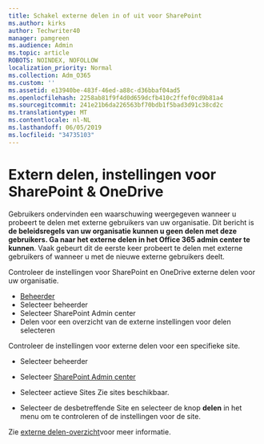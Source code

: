 ```yaml
---
title: Schakel externe delen in of uit voor SharePoint
ms.author: kirks
author: Techwriter40
manager: pamgreen
ms.audience: Admin
ms.topic: article
ROBOTS: NOINDEX, NOFOLLOW
localization_priority: Normal
ms.collection: Adm_O365
ms.custom: ''
ms.assetid: e13940be-483f-46ed-a88c-d36bbaf04ad5
ms.openlocfilehash: 2258ab81f9f4d0d659dcfb410c2ffef0cd9b81a4
ms.sourcegitcommit: 241e21b6da226563bf70bdb1f5bad3d91c38cd2c
ms.translationtype: MT
ms.contentlocale: nl-NL
ms.lasthandoff: 06/05/2019
ms.locfileid: "34735103"
---
```

# <a name="external-sharing-settings-for-sharepoint--onedrive"></a>Extern delen, instellingen voor SharePoint & OneDrive

Gebruikers ondervinden een waarschuwing weergegeven wanneer u probeert te delen met externe gebruikers van uw organisatie. Dit bericht is **de beleidsregels van uw organisatie kunnen u geen delen met deze gebruikers. Ga naar het externe delen in het Office 365 admin center te kunnen**. Vaak gebeurt dit de eerste keer probeert te delen met externe gebruikers of wanneer u met de nieuwe externe gebruikers deelt.

Controleer de instellingen voor SharePoint en OneDrive externe delen voor uw organisatie.

- [Beheerder](https://admin.microsoft.com/AdminPortal/Home#/homepage">https://admin.microsoft.com/)
- Selecteer beheerder
- Selecteer SharePoint Admin center
- Delen voor een overzicht van de externe instellingen voor delen selecteren

Controleer de instellingen voor externe delen voor een specifieke site.

- Selecteer beheerder

- Selecteer [SharePoint Admin center](https://admin.microsoft.com/AdminPortal/Home#/homepage">https://admin.microsoft.com/)

- Selecteer actieve Sites Zie sites beschikbaar.
- Selecteer de desbetreffende Site en selecteer de knop **delen** in het menu om te controleren of de instellingen voor de site.

Zie [externe delen-overzicht](https://docs.microsoft.com/en-us/sharepoint/external-sharing-overview)voor meer informatie.